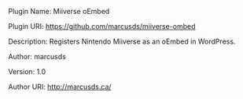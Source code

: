 Plugin Name: Miiverse oEmbed

Plugin URI: https://github.com/marcusds/miiverse-ombed

Description: Registers Nintendo Miiverse as an oEmbed in WordPress.

Author: marcusds

Version: 1.0

Author URI: http://marcusds.ca/
